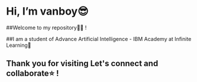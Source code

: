 #  Hi, I’m vanboy😎

##Welcome to my repository😶‍🌫️ !

##I am a student of Advance Artificial Intelligence - IBM Academy at Infinite Learning💢 

## Thank you for visiting  Let's connect and collaborate⭐ !

